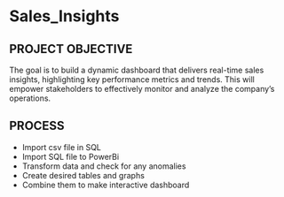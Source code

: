 # Sales_Insights

## PROJECT OBJECTIVE
The goal is to build a dynamic dashboard that delivers real-time sales insights, highlighting key performance metrics and trends. This will empower stakeholders to effectively monitor and analyze the company’s operations.

## PROCESS
* Import csv file in SQL
* Import SQL file to PowerBi
* Transform data and check for any anomalies
* Create desired tables and graphs
* Combine them to make interactive dashboard
